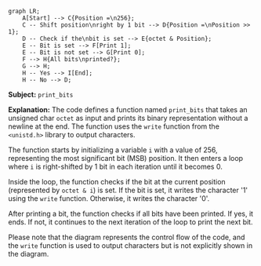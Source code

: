 ```mermaid
graph LR;
    A[Start] --> C{Position =\n256};
    C -- Shift position\nright by 1 bit --> D{Position =\nPosition >> 1};
    D -- Check if the\nbit is set --> E{octet & Position};
    E -- Bit is set --> F[Print 1];
    E -- Bit is not set --> G[Print 0];
    F --> H{All bits\nprinted?};
    G --> H;
    H -- Yes --> I[End];
    H -- No --> D;
```

**Subject:** `print_bits`

**Explanation:**
The code defines a function named `print_bits` that takes an unsigned char `octet` as input and prints its binary representation without a newline at the end. The function uses the `write` function from the `<unistd.h>` library to output characters.

The function starts by initializing a variable `i` with a value of 256, representing the most significant bit (MSB) position. It then enters a loop where `i` is right-shifted by 1 bit in each iteration until it becomes 0.

Inside the loop, the function checks if the bit at the current position (represented by `octet & i`) is set. If the bit is set, it writes the character '1' using the `write` function. Otherwise, it writes the character '0'.

After printing a bit, the function checks if all bits have been printed. If yes, it ends. If not, it continues to the next iteration of the loop to print the next bit.

Please note that the diagram represents the control flow of the code, and the `write` function is used to output characters but is not explicitly shown in the diagram.
